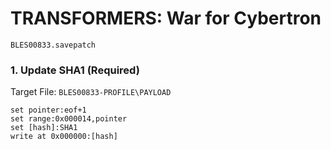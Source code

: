 # TRANSFORMERS: War for Cybertron 

`BLES00833.savepatch`

### 1. Update SHA1 (Required)

Target File: `BLES00833-PROFILE\PAYLOAD`

```
set pointer:eof+1
set range:0x000014,pointer
set [hash]:SHA1
write at 0x000000:[hash]
```

